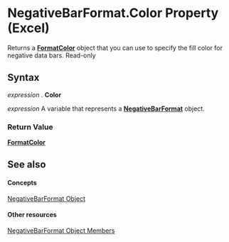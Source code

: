 
# NegativeBarFormat.Color Property (Excel)

 Returns a **[FormatColor](b7818b27-8790-ef52-c24e-8edbdcf979f2.md)** object that you can use to specify the fill color for negative data bars. Read-only


## Syntax

 _expression_ . **Color**

 _expression_ A variable that represents a **[NegativeBarFormat](25daa644-29af-a7c1-1d11-be9c72cfff7a.md)** object.


### Return Value

 **[FormatColor](b7818b27-8790-ef52-c24e-8edbdcf979f2.md)**


## See also


#### Concepts


[NegativeBarFormat Object](25daa644-29af-a7c1-1d11-be9c72cfff7a.md)
#### Other resources


[NegativeBarFormat Object Members](4c26bd77-17a6-453d-75d0-ac83066fab5b.md)
